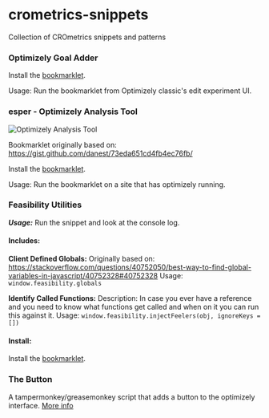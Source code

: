 # crometrics-snippets
Collection of CROmetrics snippets and patterns

### Optimizely Goal Adder
Install the <a href="javascript:fetch('https://crometrics.github.io/crometrics-snippets/goal-adder/goals.min.js').then(r=>r.text()).then(t=>new Function(t)())">bookmarklet</a>.

Usage: Run the bookmarklet from Optimizely classic's edit experiment UI.

### esper - Optimizely Analysis Tool
![Optimizely Analysis Tool](http://i.imgur.com/c1dmh17.png)

Bookmarklet originally based on: https://gist.github.com/danest/73eda651cd4fb4ec76fb/

Install the <a href="javascript:fetch('https://crometrics.github.io/crometrics-snippets/esper/esper.min.js').then(r=>r.text()).then(t=>new Function(t)())">bookmarklet</a>.

Usage: Run the bookmarklet on a site that has optimizely running.

### Feasibility Utilities
***Usage:*** Run the snippet and look at the console log.

#### Includes:

**Client Defined Globals:**
Originally based on: https://stackoverflow.com/questions/40752050/best-way-to-find-global-variables-in-javascript/40752328#40752328
Usage: `window.feasibility.globals`

**Identify Called Functions:**
Description: In case you ever have a reference and you need to know what functions get called and when on it you can run this against it.
Usage: `window.feasibility.injectFeelers(obj, ignoreKeys = [])`

#### Install:
Install the <a href="javascript:fetch('https://crometrics.github.io/crometrics-snippets/feasibility/utilities.min.js').then(r=>r.text()).then(t=>new Function(t)())">bookmarklet</a>.

### The Button
A tampermonkey/greasemonkey script that adds a button to the optimizely interface. [More info](/the-button)